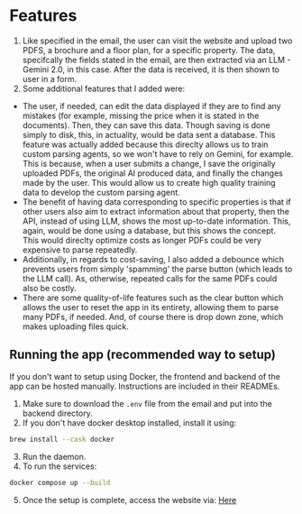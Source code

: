 # Features

1. Like specified in the email, the user can visit the website and upload two PDFS, a brochure and a floor plan, for a specific property. The data, specifcally the fields stated in the email, are then extracted via an LLM - Gemini 2.0, in this case. After the data is received, it is then shown to user in a form.
2. Some additional features that I added were:

- The user, if needed, can edit the data displayed if they are to find any mistakes (for example, missing the price when it is stated in the documents). Then, they can save this data. Though saving is done simply to disk, this, in actuality, would be data sent a database. This feature was actually added because this direclty allows us to train custom parsing agents, so we won't have to rely on Gemini, for example. This is because, when a user submits a change, I save the originally uploaded PDFs, the original AI produced data, and finally the changes made by the user. This would allow us to create high quality training data to develop the custom parsing agent.
- The benefit of having data corresponding to specific properties is that if other users also aim to extract information about that property, then the API, instead of using LLM, shows the most up-to-date information. This, again, would be done using a database, but this shows the concept. This would direclty optimize costs as longer PDFs could be very expensive to parse repeatedly.
- Additionally, in regards to cost-saving, I also added a debounce which prevents users from simply 'spamming' the parse button (which leads to the LLM call). As, otherwise, repeated calls for the same PDFs could also be costly.
- There are some quality-of-life features such as the clear button which allows the user to reset the app in its entirety, allowing them to parse many PDFs, if needed. And, of course there is drop down zone, which makes uploading files quick.

## Running the app (recommended way to setup)

If you don't want to setup using Docker, the frontend and backend of the app can be hosted manually. Instructions are included in their READMEs.

1. Make sure to download the `.env` file from the email and put into the backend directory.
2. If you don't have docker desktop installed, install it using:

```bash
brew install --cask docker
```

3. Run the daemon.
4. To run the services:

```bash
docker compose up --build
```

5. Once the setup is complete, access the website via: [Here](http://localhost:3000/upload)
